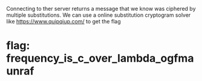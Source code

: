 Connecting to ther server returns a message that we know was ciphered by multiple substitutions. We can use a online substitution cryptogram solver like https://www.quipqiup.com/ to get the flag

# flag: frequency_is_c_over_lambda_ogfmaunraf

